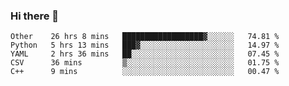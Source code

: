 ### Hi there 👋

<!--
**skywalkerwang98/skywalkerwang98** is a ✨ _special_ ✨ repository because its `README.md` (this file) appears on your GitHub profile.

Here are some ideas to get you started:

- 🔭 I’m currently working on ...
- 🌱 I’m currently learning ...
- 👯 I’m looking to collaborate on ...
- 🤔 I’m looking for help with ...
- 💬 Ask me about ...
- 📫 How to reach me: ...
- 😄 Pronouns: ...
- ⚡ Fun fact: ...
-->

<!--START_SECTION:waka-->
```text
Other    26 hrs 8 mins   ██████████████████▓░░░░░░   74.81 % 
Python   5 hrs 13 mins   ███▓░░░░░░░░░░░░░░░░░░░░░   14.97 % 
YAML     2 hrs 36 mins   ██░░░░░░░░░░░░░░░░░░░░░░░   07.45 % 
CSV      36 mins         ▒░░░░░░░░░░░░░░░░░░░░░░░░   01.75 % 
C++      9 mins          ░░░░░░░░░░░░░░░░░░░░░░░░░   00.47 % 
```
<!--END_SECTION:waka-->
